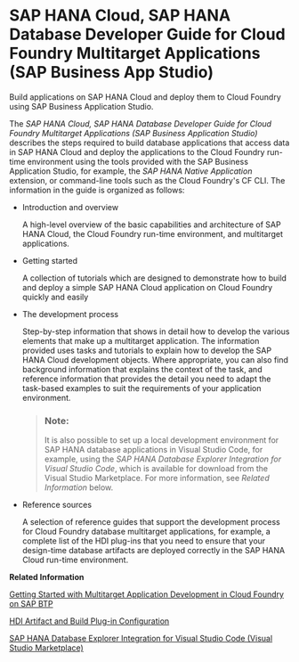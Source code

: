 <!-- loiof8e431e3cdc14516b4ba8c9932afd1f4 -->

# SAP HANA Cloud, SAP HANA Database Developer Guide for Cloud Foundry Multitarget Applications \(SAP Business App Studio\)

Build applications on SAP HANA Cloud and deploy them to Cloud Foundry using SAP Business Application Studio.

The *SAP HANA Cloud, SAP HANA Database Developer Guide for Cloud Foundry Multitarget Applications \(SAP Business Application Studio\)* describes the steps required to build database applications that access data in SAP HANA Cloud and deploy the applications to the Cloud Foundry run-time environment using the tools provided with the SAP Business Application Studio, for example, the *SAP HANA Native Application* extension, or command-line tools such as the Cloud Foundry's CF CLI. The information in the guide is organized as follows:

-   Introduction and overview

    A high-level overview of the basic capabilities and architecture of SAP HANA Cloud, the Cloud Foundry run-time environment, and multitarget applications.

-   Getting started

    A collection of tutorials which are designed to demonstrate how to build and deploy a simple SAP HANA Cloud application on Cloud Foundry quickly and easily

-   The development process

    Step-by-step information that shows in detail how to develop the various elements that make up a multitarget application. The information provided uses tasks and tutorials to explain how to develop the SAP HANA Cloud development objects. Where appropriate, you can also find background information that explains the context of the task, and reference information that provides the detail you need to adapt the task-based examples to suit the requirements of your application environment.

    > ### Note:  
    > It is also possible to set up a local development environment for SAP HANA database applications in Visual Studio Code, for example, using the *SAP HANA Database Explorer Integration for Visual Studio Code*, which is available for download from the Visual Studio Marketplace. For more information, see *Related Information* below.

-   Reference sources

    A selection of reference guides that support the development process for Cloud Foundry database multitarget applications, for example, a complete list of the HDI plug-ins that you need to ensure that your design-time database artifacts are deployed correctly in the SAP HANA Cloud run-time environment.


**Related Information**  


[Getting Started with Multitarget Application Development in Cloud Foundry on SAP BTP](020-HANA-Cloud-DB-Dev-Get-Started/getting-started-with-multitarget-application-development-in-cloud-foundry-on-sa-7f681c3.md "Multitarget applications running in Cloud Foundry on SAP Business Technology Platform (SAP BTP) must include a number of mandatory files that are used for configuration and deployment.")

[HDI Artifact and Build Plug-in Configuration](110-HANA-Cloud-DB-Dev-HDI-Plugins/hdi-artifact-and-build-plug-in-configuration-a86453d.md "In SAP HANA Cloud HDI, design-time artifacts are distinguished by means of a unique file suffix that must be mapped to an HDI build plug-in.")

[SAP HANA Database Explorer Integration for Visual Studio Code \(Visual Studio Marketplace\)](https://marketplace.visualstudio.com/items?itemName=SAPSE.hana-database-explorer)

